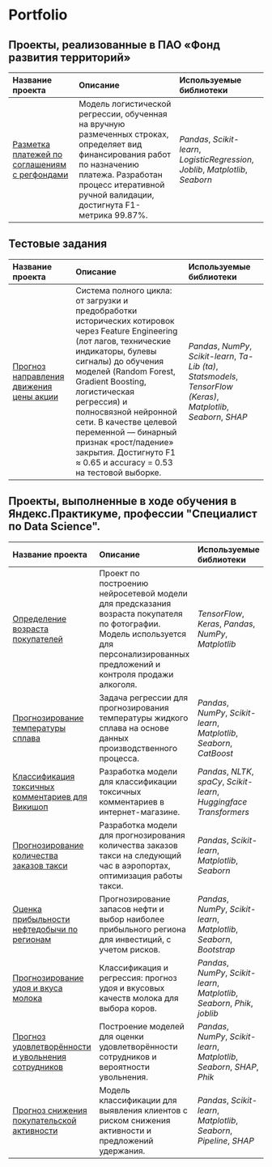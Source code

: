 # Portfolio

## Проекты, реализованные в ПАО «Фонд развития территорий»

| Название проекта | Описание | Используемые библиотеки | 
| :---------------------- | :---------------------- | :---------------------- |
| [Разметка платежей по соглашениям с регфондами](FRT/payment_classification_regfunds) | Модель логистической регрессии, обученная на вручную размеченных строках, определяет вид финансирования работ по назначению платежа. Разработан процесс итеративной ручной валидации, достигнута F1-метрика 99.87%. | *Pandas*, *Scikit-learn*, *LogisticRegression*, *Joblib*, *Matplotlib*, *Seaborn* |

## Тестовые задания

| Название проекта | Описание | Используемые библиотеки | 
| :---------------------- | :---------------------- | :---------------------- |
| [Прогноз направления движения цены акции](stock_price_prediction)         | Система полного цикла: от загрузки и предобработки исторических котировок через Feature Engineering (лот лагов, технические индикаторы, булевы сигналы) до обучения моделей (Random Forest, Gradient Boosting, логистическая регрессия) и полносвязной нейронной сети. В качестве целевой переменной — бинарный признак «рост/падение» закрытия. Достигнуто F1 ≈ 0.65 и accuracy = 0.53 на тестовой выборке. | *Pandas*, *NumPy*, *Scikit-learn*, *Ta-Lib (ta)*, *Statsmodels*, *TensorFlow (Keras)*, *Matplotlib*, *Seaborn*, *SHAP*                                                                                                                                     |

## Проекты, выполненные в ходе обучения в Яндекс.Практикуме, профессии "Специалист по Data Science".

| Название проекта | Описание | Используемые библиотеки | 
| :---------------------- | :---------------------- | :---------------------- |
| [Определение возраста покупателей](customer-age-prediction) | Проект по построению нейросетевой модели для предсказания возраста покупателя по фотографии. Модель используется для персонализированных предложений и контроля продажи алкоголя. | *TensorFlow*, *Keras*, *Pandas*, *NumPy*, *Matplotlib* |
| [Прогнозирование температуры сплава](alloy-temperature-forecasting) | Задача регрессии для прогнозирования температуры жидкого сплава на основе данных производственного процесса. | *Pandas*, *NumPy*, *Scikit-learn*, *Matplotlib*, *Seaborn*, *CatBoost* |
| [Классификация токсичных комментариев для Викишоп](toxic-text-classification) | Разработка модели для классификации токсичных комментариев в интернет-магазине. | *Pandas*, *NLTK*, *spaCy*, *Scikit-learn*, *Huggingface Transformers* |
| [Прогнозирование количества заказов такси](taxi-order-forecasting) | Разработка модели для прогнозирования количества заказов такси на следующий час в аэропортах, оптимизация работы такси. | *Pandas*, *Scikit-learn*, *Matplotlib*, *Seaborn* |
| [Оценка прибыльности нефтедобычи по регионам](oil-reserves-forecast) | Прогнозирование запасов нефти и выбор наиболее прибыльного региона для инвестиций, с учетом рисков. | *Pandas*, *NumPy*, *Scikit-learn*, *Matplotlib*, *Seaborn*, *Bootstrap* |
| [Прогнозирование удоя и вкуса молока](milk-yield-flavor-prediction) | Классификация и регрессия: прогноз удоя и вкусовых качеств молока для выбора коров. | *Pandas*, *NumPy*, *Scikit-learn*, *Matplotlib*, *Seaborn*, *Phik*, *joblib* |
| [Прогноз удовлетворённости и увольнения сотрудников](employee-satisfaction-turnover) | Построение моделей для оценки удовлетворённости сотрудников и вероятности увольнения. | *Pandas*, *NumPy*, *Scikit-learn*, *Matplotlib*, *Seaborn*, *SHAP*, *Phik* |
| [Прогноз снижения покупательской активности](customer-retention) | Модель классификации для выявления клиентов с риском снижения активности и предложений удержания. | *Pandas*, *Scikit-learn*, *Matplotlib*, *Seaborn*, *Pipeline*, *SHAP* |





